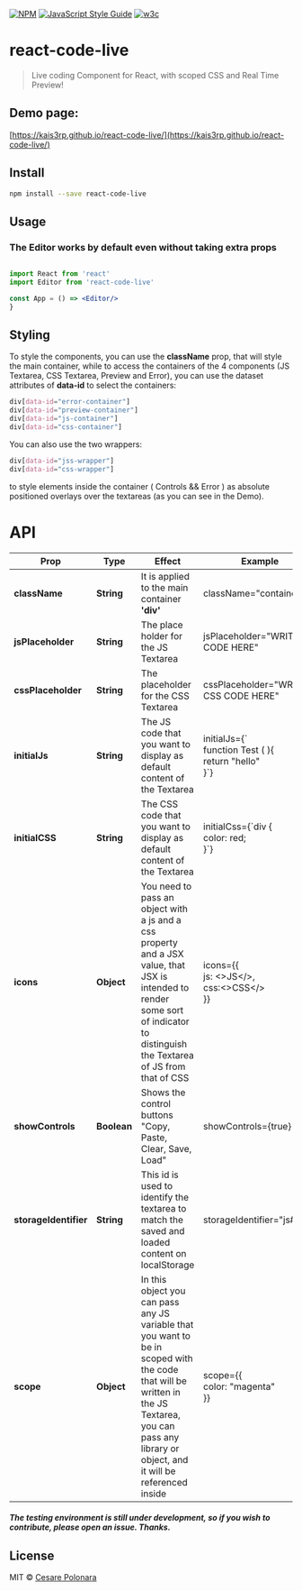 [![NPM](https://img.shields.io/npm/v/react-code-live.svg)](https://www.npmjs.com/package/react-code-live) [![JavaScript Style Guide](https://img.shields.io/badge/linting-wesbos-green)](https://github.com/wesbos/eslint-config-wesbos)
[![w3c](https://img.shields.io/w3c-validation/default?targetUrl=https%3A%2F%2Fkais3rp.github.io%2Freact-code-live%2F)](https://validator.w3.org/nu/?showsource=yes&showoutline=yes&showimagereport=yes&doc=https%3A%2F%2Fkais3rp.github.io%2Freact-code-live%2F)

# react-code-live

> Live coding Component for React, with scoped CSS and Real Time Preview!

## Demo page:

[https://kais3rp.github.io/react-code-live/](https://kais3rp.github.io/react-code-live/)

## Install

```bash
npm install --save react-code-live
```

## Usage
### The Editor works by default even without taking extra props
```jsx

import React from 'react'
import Editor from 'react-code-live'

const App = () => <Editor/>
}
```
## Styling

To style the components, you can use the **className** prop, that will style the main container, while to
access the containers of the 4 components (JS Textarea, CSS Textarea, Preview and Error), you can use the dataset attributes of **data-id** to select the containers:

```css
div[data-id="error-container"]
div[data-id="preview-container"]
div[data-id="js-container"]
div[data-id="css-container"]
```
You can also use the two wrappers:
```css
div[data-id="jss-wrapper"]
div[data-id="css-wrapper"]
```
to style elements inside the container ( Controls && Error ) as absolute positioned overlays over the textareas (as you can see in the Demo).

# API
  
|Prop  |Type   |Effect   |Example   |
|---|---|---|---|
| **className**  |**String**   |It is applied to the main container **'div'**   | className="container"   |
|**jsPlaceholder**   |**String**   |The place holder for the JS Textarea   |jsPlaceholder="WRITE JS CODE HERE"   |
|**cssPlaceholder**   |**String**   |The placeholder for the CSS Textarea   |cssPlaceholder="WRITE CSS CODE HERE"   |
|**initialJs**    |**String**|The JS code that you want to display as default content of the Textarea    |initialJs={\`<br>function Test ( ){<br> return "hello"<br>}`}     |
|**initialCSS**  |**String**|The CSS code that you want to display as default content of the Textarea  |initialCss={\`div {<br> color: red;<br> }`}  |
|**icons** |**Object** |You need to pass an object with a js and a css property and a JSX value, that JSX is intended to render some sort of indicator to distinguish the Textarea of JS from that of CSS|icons={{<br> js: <>JS</>,<br> css:<>CSS</><br>}} |
|**showControls** |**Boolean** |Shows the control buttons "Copy, Paste, Clear, Save, Load" |showControls={true} |
|**storageIdentifier** |**String** |This id is used to identify the textarea to match the saved and loaded content on localStorage |storageIdentifier="js#first" |
|**scope** |**Object** |In this object you can pass any JS variable that you want to be in scoped with the code that will be written in the JS Textarea, you can pass any library or object, and it will be referenced inside |scope={{<br>color: "magenta"<br>}} |


##### The testing environment is still under development, so if you wish to contribute, please open an issue. Thanks.

## License

MIT © [Cesare Polonara](https://github.com/Kais3rP)
